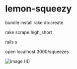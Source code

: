 # lemon-squeezy

bundle install
rake db:create

rake scrape:high_short

rails s

open localhost:3000/squeezes

![image (4)](https://user-images.githubusercontent.com/2433091/149701790-dc7148ea-fa85-405a-abcd-98cd4e7eeb8c.png)

